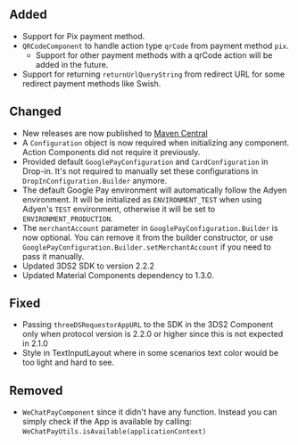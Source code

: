 [//]: # (This file will be used for the release notes on GitHub when publishing.)
[//]: # (Types of changes: `Added` `Changed` `Deprecated` `Removed` `Fixed` `Security`)
[//]: # (Example:)
[//]: # (## Added)
[//]: # ( - New payment method)
[//]: # (## Changed)
[//]: # ( - DropIn service's package changed from `com.adyen.dropin` to `com.adyen.dropin.services`)
[//]: # ( # Deprecated)
[//]: # ( - Configurations public constructor are deprecated, please use each Configuration's builder to make a Configuration object)

## Added
- Support for Pix payment method.
- `QRCodeComponent` to handle action type `qrCode` from payment method `pix`.
    - Support for other payment methods with a qrCode action will be added in the future.
- Support for returning `returnUrlQueryString` from redirect URL for some redirect payment methods like Swish.

## Changed
- New releases are now published to [Maven Central](https://repo1.maven.org/maven2/com/adyen/checkout/)
- A `Configuration` object is now required when initializing any component. Action Components did not require it previously.
- Provided default `GooglePayConfiguration` and `CardConfiguration` in Drop-in. It's not required to manually set these configurations in `DropInConfiguration.Builder` anymore.
- The default Google Pay environment will automatically follow the Adyen environment. It will be initialized as `ENVIRONMENT_TEST` when using Adyen's `TEST` environment, otherwise it will be set to `ENVIRONMENT_PRODUCTION`.
- The `merchantAccount` parameter in `GooglePayConfiguration.Builder` is now optional. You can remove it from the builder constructor, or use `GooglePayConfiguration.Builder.setMerchantAccount` if you need to pass it manually.
- Updated 3DS2 SDK to version 2.2.2
- Updated Material Components dependency to 1.3.0.

## Fixed
- Passing `threeDSRequestorAppURL` to the SDK in the 3DS2 Component only when protocol version is 2.2.0 or higher since this is not expected in 2.1.0
- Style in TextInputLayout where in some scenarios text color would be too light and hard to see.

## Removed
- `WeChatPayComponent` since it didn't have any function. Instead you can simply check if the App is available by calling: `WeChatPayUtils.isAvailable(applicationContext)`